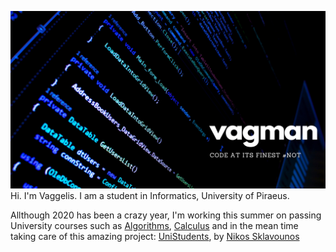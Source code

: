 ![Oh Hello there!](https://github.com/vagman/vagman/blob/master/banner_image.png)
Hi. I'm Vaggelis. I am a student in Informatics, University of Piraeus.

Allthough 2020 has been a crazy year, I'm working this summer on passing University courses such as [Algorithms](https://en.wikipedia.org/wiki/Algorithm), [Calculus](https://en.wikipedia.org/wiki/Calculus) and in the mean time taking care of this amazing project: [UniStudents](https://github.com/NickSklA/unistudents), by [Nikos Sklavounos](https://www.linkedin.com/in/nikos-sklavounos/)
